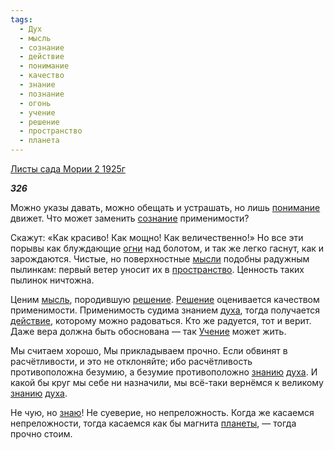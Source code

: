 ```yaml
---
tags:
  - Дух
  - мысль
  - сознание
  - действие
  - понимание
  - качество
  - знание
  - познание
  - огонь
  - учение
  - решение
  - пространство
  - планета
---
```

[Листы сада Мории 2 1925г](https://127.0.0.1:4002/agni/1925)

___326___

Можно указы давать, можно обещать и устрашать, но лишь [понимание](../../../tags/#понимание) движет. Что может заменить [сознание](../../../tags/#сознание) применимости?   

Скажут: «Как красиво! Как мощно! Как величественно!» Но все эти порывы как блуждающие [огни](../../../tags/#огонь) над болотом, и так же легко гаснут, как и зарождаются. Чистые, но поверхностные [мысли](../../../tags/#[мысль](../../../tags/#мысль)) подобны радужным пылинкам: первый ветер уносит их в [пространство](../../../tags/#пространство). Ценность таких пылинок ничтожна.   

Ценим [мысль](../../../tags/#мысль), породившую [решение](../../../tags/#решение). [Решение](../../../tags/#решение) оценивается качеством применимости. Применимость судима знанием [духа](../../../tags/#Дух), тогда получается [действие](../../../tags/#действие), которому можно радоваться. Кто же радуется, тот и верит. Даже вера должна быть обоснована — так [Учение](../../../tags/#учение) может жить.   

Мы считаем хорошо, Мы прикладываем прочно. Если обвинят в расчётливости, и это не отклоняйте; ибо расчётливость противоположна безумию, а безумие противоположно [знанию](../../../tags/#знание) [духа](../../../tags/#Дух). И какой бы круг мы себе ни назначили, мы всё-таки вернёмся к великому [знанию](../../../tags/#знание) [духа](../../../tags/#Дух).   

Не чую, но [знаю](../../../tags/#познание)! Не суеверие, но непреложность. Когда же касаемся непреложности, тогда касаемся как бы магнита [планеты](../../../tags/#планета), — тогда прочно стоим.   

